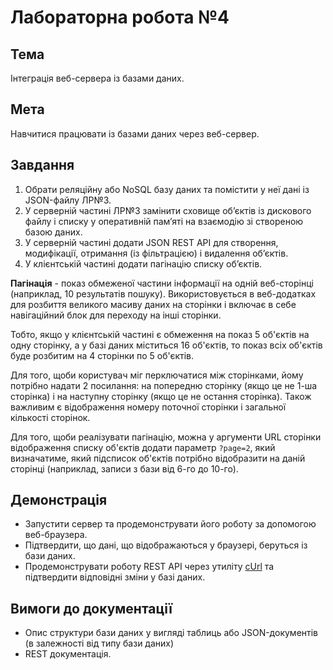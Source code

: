 # Лабораторна робота №4

## Тема
Інтеграція веб-сервера із базами даних.

## Мета
Навчитися працювати із базами даних через веб-сервер.

## Завдання

1. Обрати реляційну або NoSQL базу даних та помістити у неї дані із JSON-файлу ЛР№3.
1. У серверній частині ЛР№3 замінити сховище об’єктів із дискового файлу і списку у оперативній пам’яті на взаємодію зі створеною базою даних.
1. У серверній частині додати JSON REST API для створення, модифікації, отримання (із фільтрацією) і видалення об’єктів.
1. У клієнтській частині додати пагінацію списку об’єктів.

__Пагінація__ - показ обмеженої частини інформації на одній веб-сторінці (наприклад, 10 результатів пошуку). Використовується в веб-додатках для розбиття великого масиву даних на сторінки і включає в себе навігаційний блок для переходу на інші сторінки.

Тобто, якщо у клієнтській частині є обмеження на показ 5 об'єктів на одну сторінку, а у базі даних міститься 16 об'єктів, то показ всіх об'єктів буде розбитим на 4 сторінки по 5 об'єктів. 

Для того, щоби користувач міг перключатися між сторінками, йому потрібно надати 2 посилання: на попередню сторінку (якщо це не 1-ша сторінка) і на наступну сторінку (якщо це не остання сторінка). Також важливим є відображення номеру поточної сторінки і загальної кількості сторінок.

Для того, щоби реалізувати пагінацію, можна у аргументи URL сторінки відображення списку об'єктів додати параметр `?page=2`, який визначатиме, який підсписок об'єктів потрібно відобразити на даній сторінці (наприклад, записи з бази від 6-го до 10-го).

## Демонстрація

* Запустити сервер та продемонструвати його роботу за допомогою веб-браузера.
* Підтвердити, що дані, що відображаються у браузері, беруться із бази даних.
* Продемонструвати роботу REST API через утиліту [cUrl](https://www.google.com/url?q=https://curl.haxx.se/&sa=D&ust=1476659248416000&usg=AFQjCNG-v6YoejBkxyFVggJrPJ3hG4uCQw) та підтвердити відповідні зміни у базі даних.

## Вимоги до документації

* Опис структури бази даних у вигляді таблиць або JSON-документів (в залежності від типу бази даних)
* REST документація.
